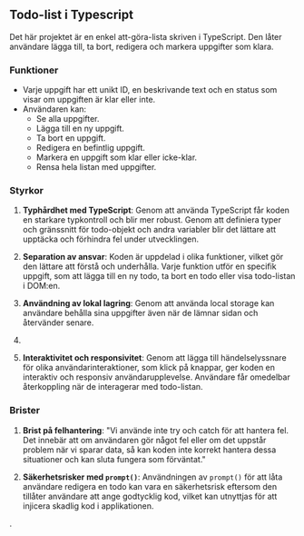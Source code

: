 ## Todo-list i Typescript

Det här projektet är en enkel att-göra-lista skriven i TypeScript. Den låter användare lägga till, ta bort, redigera och markera uppgifter som klara.

### Funktioner

- Varje uppgift har ett unikt ID, en beskrivande text och en status som visar om uppgiften är klar eller inte.
- Användaren kan:
  - Se alla uppgifter.
  - Lägga till en ny uppgift.
  - Ta bort en uppgift.
  - Redigera en befintlig uppgift.
  - Markera en uppgift som klar eller icke-klar.
  - Rensa hela listan med uppgifter.

### Styrkor

1. **Typhårdhet med TypeScript**: Genom att använda TypeScript får koden en starkare typkontroll och blir mer robust. Genom att definiera typer och gränssnitt för todo-objekt och andra variabler blir det lättare att upptäcka och förhindra fel under utvecklingen.

2. **Separation av ansvar**: Koden är uppdelad i olika funktioner, vilket gör den lättare att förstå och underhålla. Varje funktion utför en specifik uppgift, som att lägga till en ny todo, ta bort en todo eller visa todo-listan i DOM:en.

3. **Användning av lokal lagring**: Genom att använda local storage kan användare behålla sina uppgifter även när de lämnar sidan och återvänder senare.
4. 
5. **Interaktivitet och responsivitet**: Genom att lägga till händelselyssnare för olika användarinteraktioner, som klick på knappar, ger koden en interaktiv och responsiv användarupplevelse. Användare får omedelbar återkoppling när de interagerar med todo-listan.

### Brister

1. **Brist på felhantering**: "Vi använde inte try och catch för att hantera fel. Det innebär att om användaren gör något fel eller om det uppstår problem när vi sparar data, så kan koden inte korrekt hantera dessa situationer och kan sluta fungera som förväntat."

2. **Säkerhetsrisker med `prompt()`**: Användningen av `prompt()` för att låta användare redigera en todo kan vara en säkerhetsrisk eftersom den tillåter användare att ange godtycklig kod, vilket kan utnyttjas för att injicera skadlig kod i applikationen.



.
